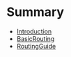 # Summary

* [Introduction](README.md)
* [BasicRouting](doc/doc/Express-BasicRouting.md)
* [RoutingGuide](doc/doc/Express-RoutingGuide.md)
